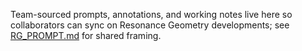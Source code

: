 Team-sourced prompts, annotations, and working notes live here so collaborators can sync on Resonance Geometry developments; see [RG_PROMPT.md](../../RG_PROMPT.md) for shared framing.
